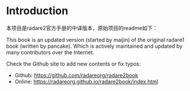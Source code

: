 # Introduction

本项目是radare2官方手册的中译版本，原始项目的readme如下：

This book is an updated version (started by maijin) of the original
radare1 book (written by pancake). Which is actively maintained and
updated by many contributors over the Internet.

Check the Github site to add new contents or fix typos:

* Github: https://github.com/radareorg/radare2book
* Online: https://radareorg.github.io/radare2book/index.html

